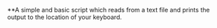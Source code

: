 **A simple and basic script which reads from a text file and prints the output to the location of your keyboard.
